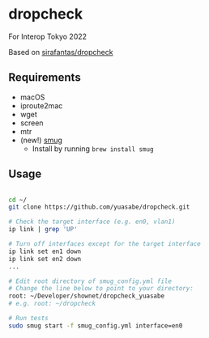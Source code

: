 # dropcheck

For Interop Tokyo 2022

Based on [sirafantas/dropcheck](https://github.com/sirafantas/dropcheck)


## Requirements

- macOS
- iproute2mac
- wget
- screen
- mtr
- (new!) [smug](https://github.com/ivaaaan/smug)
    - Install by running `brew install smug`


## Usage

```sh

cd ~/
git clone https://github.com/yuasabe/dropcheck.git

# Check the target interface (e.g. en0, vlan1)
ip link | grep 'UP'

# Turn off interfaces except for the target interface
ip link set en1 down
ip link set en2 down
...

# Edit root directory of smug_config.yml file
# Change the line below to point to your directory:
root: ~/Developer/shownet/dropcheck_yuasabe
# e.g. root: ~/dropcheck

# Run tests
sudo smug start -f smug_config.yml interface=en0
```

